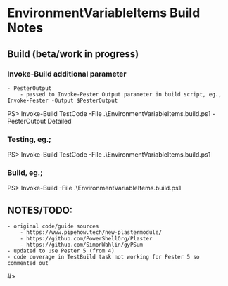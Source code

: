 # EnvironmentVariableItems Build Notes

## Build (beta/work in progress)

### Invoke-Build additional parameter
    - PesterOutput
        - passed to Invoke-Pester Output parameter in build script, eg., Invoke-Pester -Output $PesterOutput
PS> 
Invoke-Build TestCode -File .\EnvironmentVariableItems.build.ps1 -PesterOutput Detailed 

### Testing, eg.;
PS> 
Invoke-Build TestCode -File .\EnvironmentVariableItems.build.ps1

### Build, eg.;
PS> Invoke-Build -File .\EnvironmentVariableItems.build.ps1


## NOTES/TODO: 
    - original code/guide sources
        - https://www.pipehow.tech/new-plastermodule/
        - https://github.com/PowerShellOrg/Plaster
        - https://github.com/SimonWahlin/gyPSum
    - updated to use Pester 5 (from 4)
    - code coverage in TestBuild task not working for Pester 5 so commented out
#>
